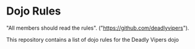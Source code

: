 Dojo Rules
==========

"All members should read the rules".
("https://github.com/deadlyvipers").

This repository contains a list of dojo rules for the Deadly Vipers dojo